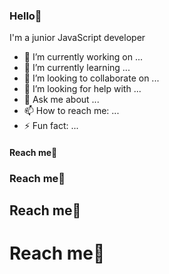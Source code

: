 ### Hello👋

I'm a junior JavaScript developer

- 🔭 I’m currently working on ...
- 🌱 I’m currently learning ...
- 👯 I’m looking to collaborate on ...
- 🤔 I’m looking for help with ...
- 💬 Ask me about ...
- 📫 How to reach me: ...
- ⚡ Fun fact: ...
#### Reach me👋
### Reach me👋
## Reach me👋
# Reach me👋

